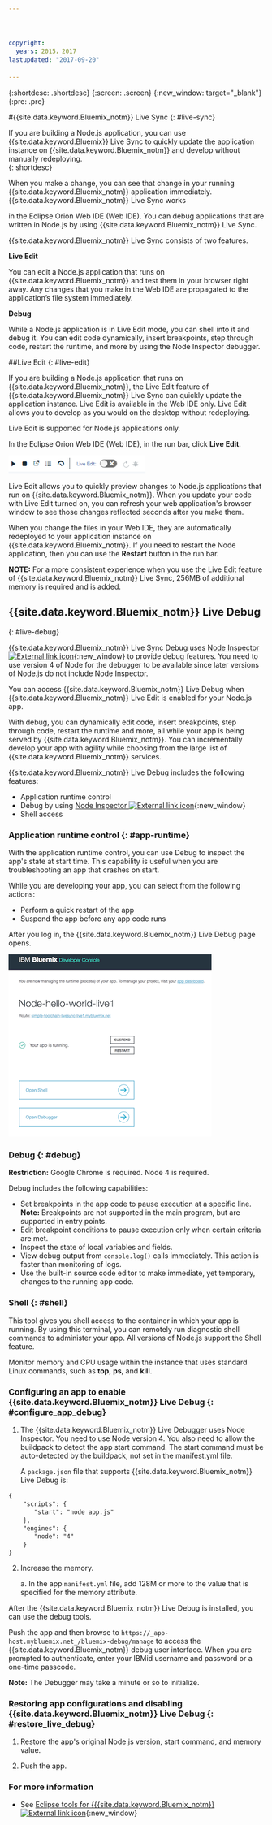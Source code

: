 ```yaml
---



copyright:
  years: 2015，2017
lastupdated: "2017-09-20"

---
```


{:shortdesc: .shortdesc}
{:screen: .screen}
{:new_window: target="_blank"}
{:pre: .pre}

#{{site.data.keyword.Bluemix_notm}} Live Sync
{: #live-sync}


If you are building a Node.js application, you can use {{site.data.keyword.Bluemix}} Live Sync to quickly update the application instance on {{site.data.keyword.Bluemix_notm}} and develop without manually redeploying.   
{: shortdesc}

When you make a change, you can see that change in your running {{site.data.keyword.Bluemix_notm}} application immediately. {{site.data.keyword.Bluemix_notm}} Live Sync works
<!--from both the command line and -->
in the Eclipse Orion Web IDE (Web IDE). You can debug applications that are written in Node.js by using {{site.data.keyword.Bluemix_notm}} Live Sync.  

{{site.data.keyword.Bluemix_notm}} Live Sync consists of two features.
<!--three -->

<!--
**Desktop Sync**  

You can synchronize any desktop directory tree with a cloud-based project workspace similar to the way Dropbox works. The Web IDE directly edits the same cloud-based workspace, so both stay in sync. Desktop Sync works for any kind of application. To use Desktop Sync, you need to download and install the BL command line interface.  
-->

**Live Edit**

You can edit a Node.js application that runs on {{site.data.keyword.Bluemix_notm}} and test them in your browser right away. Any changes that you make in the Web IDE are propagated to the application’s file system immediately.  

**Debug**  

While a Node.js application is in Live Edit mode, you can shell into it and debug it. You can edit code dynamically, insert breakpoints, step through code, restart the runtime, and more by using the Node Inspector debugger.  


##Live Edit
{: #live-edit}

If you are building a Node.js application that runs on {{site.data.keyword.Bluemix_notm}}, the Live Edit feature of {{site.data.keyword.Bluemix_notm}} Live Sync can quickly update the application instance. Live Edit is available in the Web IDE only. Live Edit allows you to develop as you would on the desktop without redeploying.

Live Edit is supported for Node.js applications only.

In the Eclipse Orion Web IDE (Web IDE), in the run bar, click **Live Edit**.

![Image of Run bar with live edit](images/bluemix-live-sync-light.png)

Live Edit allows you to quickly preview changes to Node.js applications that run on {{site.data.keyword.Bluemix_notm}}. When you update your code with Live Edit turned on, you can refresh your web application's browser window to see those changes reflected seconds after you make them.

<!--
For a tutorial on using the Live Edit feature of {{site.data.keyword.Bluemix_notm}} Live Sync, see the tutorial [Use {{site.data.keyword.Bluemix_notm}} to develop, debug, and deploy your Node.js app![External link icon](../icons/launch-glyph.svg "External link icon")](https://www.ibm.com/cloud/garage/tutorials/tutorial_livesync){:new_window}.
-->

When you change the files in your Web IDE, they are automatically redeployed to your application instance on {{site.data.keyword.Bluemix_notm}}. If you need to restart the Node application, then you can use the **Restart** button in the run bar.

**NOTE:** For a more consistent experience when you use the Live Edit feature of {{site.data.keyword.Bluemix_notm}} Live Sync, 256MB of additional memory is required and is added.

## {{site.data.keyword.Bluemix_notm}} Live Debug
{: #live-debug}

{{site.data.keyword.Bluemix_notm}} Live Sync Debug uses
[Node Inspector ![External link icon](../../icons/launch-glyph.svg "External link icon")](https://github.com/node-inspector/node-inspector){:new_window}
to provide debug features.  You need to use version 4 of Node for the debugger to be available since later versions of Node.js do not include Node Inspector.

You can access {{site.data.keyword.Bluemix_notm}} Live Debug when {{site.data.keyword.Bluemix_notm}} Live Edit is enabled for your Node.js app.  

With debug, you can dynamically edit code, insert breakpoints, step through code, restart the runtime and more, all while your app is being served by {{site.data.keyword.Bluemix_notm}}. You can incrementally develop your app with agility while choosing from the large list of {{site.data.keyword.Bluemix_notm}} services.

{{site.data.keyword.Bluemix_notm}} Live Debug includes the following features:

* Application runtime control
* Debug by using [Node Inspector ![External link icon](../../icons/launch-glyph.svg "External link icon")](https://github.com/node-inspector/node-inspector){:new_window}
* Shell access

### Application runtime control {: #app-runtime}

With the application runtime control, you can use Debug to inspect the app's state at start time. This capability is useful when you are troubleshooting an app that crashes on start.

While you are developing your app, you can select from the following actions:

* Perform a quick restart of the app
* Suspend the app before any app code runs

After you log in, the {{site.data.keyword.Bluemix_notm}} Live Debug page opens.

![Debug UI](images/live_sync_debug.png)


### Debug {: #debug}

**Restriction:** Google Chrome is required.  Node 4 is required.

Debug includes the following capabilities:  
* Set breakpoints in the app code to pause execution at a specific line.
  **Note:** Breakpoints are not supported in the main program, but are supported in entry points.
* Edit breakpoint conditions to pause execution only when certain criteria are met.
* Inspect the state of local variables and fields.
* View debug output from `console.log()` calls immediately. This action is faster than monitoring cf logs.
* Use the built-in source code editor to make immediate, yet temporary, changes to the running app code.

### Shell {: #shell}

This tool gives you shell access to the container in which your app is running. By using this terminal, you can remotely run diagnostic shell commands to administer your app.  All versions of Node.js support the Shell feature.

Monitor memory and CPU usage within the instance that uses standard Linux commands, such as **top**, **ps**, and **kill**.

### Configuring an app to enable {{site.data.keyword.Bluemix_notm}} Live Debug {: #configure_app_debug}

1. The {{site.data.keyword.Bluemix_notm}} Live Debugger uses Node Inspector. You need to use Node version 4. You also need to allow the buildpack to detect the app start command. The start command must be auto-detected by the buildpack, not set in the manifest.yml file.

   A `package.json` file that supports {{site.data.keyword.Bluemix_notm}} Live Debug is:

  ```
  {
      "scripts": {
         "start": "node app.js"
      },
      "engines": {
         "node": "4"
      }
  }
  ```

2. Increase the memory.  

    a. In the app `manifest.yml` file, add 128M or more to the value that is specified for the memory attribute.

After the {{site.data.keyword.Bluemix_notm}} Live Debug is installed, you can use the debug tools.

Push the app and then browse to `https://_app-host.mybluemix.net_/bluemix-debug/manage` to access the {{site.data.keyword.Bluemix_notm}} debug user interface. When you are prompted to authenticate, enter your IBMid username and password or a one-time passcode.    

**Note:** The Debugger may take a minute or so to initialize.

### Restoring app configurations and disabling {{site.data.keyword.Bluemix_notm}} Live Debug {: #restore_live_debug}

1. Restore the app's original Node.js version, start command, and memory value.

2. Push the app.

### For more information

* See [Eclipse tools for {{{site.data.keyword.Bluemix_notm}} ![External link icon](../../icons/launch-glyph.svg "External link icon")](https://www.bluemix.net/docs/manageapps/eclipsetools/eclipsetools.html){:new_window}
